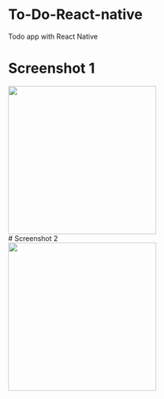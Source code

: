 # To-Do-React-native
Todo app with React Native

# Screenshot 1
<img src="https://github.com/RakeshStha/To-Do-React-native/assets/56125560/4e9c7934-e9cf-4ba3-86ab-95a666a82620" width="300">
<br/>
# Screenshot 2
<br/>
<img src="https://github.com/RakeshStha/To-Do-React-native/assets/56125560/f9052666-ea6d-4045-8951-74c6e72418a1" width="300">
